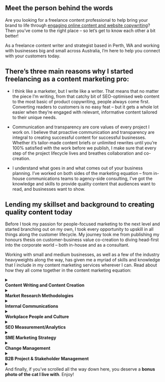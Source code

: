 ## Meet the person behind the words

<div class="wp-block-group has-global-padding is-layout-constrained wp-block-group-is-layout-constrained"><p>Are you looking for a freelance content professional to help bring your brand to life through <a href="https://web.archive.org/web/20240713032200/https://coreyhatton.au/services/" target="_blank" rel="noreferrer noopener">engaging online content and website copywriting</a>? Then you’ve come to the right place – so let’s get to know each other a bit better!</p><p>As a freelance content writer and strategist based in Perth, WA and working with businesses big and small across Australia, I’m here to help you connect with your customers today.</p></div>

## There’s three main reasons why I started freelancing as a content marketing pro:

- I think like a marketer, but I write like a writer. That means that no matter the piece I’m writing, from that catchy bit of SEO-optimised web content to the most basic of product copywriting, people always come first. Converting readers to customers is no easy feat – but it gets a whole lot easier when they’re engaged with relevant, informative content tailored to their unique needs.

- Communication and transparency are core values of every project I work on. I believe that proactive communication and transparency are integral to creating successful content for successful businesses. Whether it’s tailor-made content briefs or unlimited rewrites until you’re 100% satisfied with the work before we publish, I make sure that every step of the project lifecycle lives and breathes collaboration and co-creation.

- I understand what goes in and what comes out of your business planning. I’ve worked on both sides of the marketing equation – from in-house communications teams to agency-side consulting, I’ve got the knowledge and skills to provide quality content that audiences want to read, and businesses want to show.

<div class="wp-block-group alignwide animated fadeIn has-global-padding is-layout-constrained wp-block-group-is-layout-constrained"><h2 class="wp-block-heading">Lending my skillset and background to <strong><mark style="background-color:rgba(0, 0, 0, 0)" class="has-inline-color has-custom-color-3-color">creating quality content</mark></strong> today</h2><p>Before I took my passion for people-focused marketing to the next level and started branching out on my own, I took every opportunity to upskill in all things along the customer lifecycle. My journey took me from publishing my honours thesis on customer-business value co-creation to diving head-first into the corporate world – both in-house and as a consultant.</p><p> Working with small and medium businesses, as well as a few of the industry heavyweights along the way, has given me a myriad of skills and knowledge that I include in my content marketing services wherever I can. Read about how they all come together in the content marketing equation:</p><div class="wp-block-group animated fadeIn has-border-color has-primary-border-color has-global-padding is-layout-constrained wp-block-group-is-layout-constrained" style="padding-top:var(--wp--preset--spacing--30);padding-right:var(--wp--preset--spacing--30);padding-bottom:var(--wp--preset--spacing--30);padding-left:var(--wp--preset--spacing--30)"><div class="wp-block-group has-global-padding is-layout-constrained wp-container-core-group-is-layout-11 wp-block-group-is-layout-constrained"><div class="wp-block-columns is-layout-flex wp-container-core-columns-is-layout-3 wp-block-columns-is-layout-flex"><div class="wp-block-column is-layout-flow wp-block-column-is-layout-flow"><div id="wp-block-themeisle-blocks-accordion-b0a7579f" class="wp-block-themeisle-blocks-accordion exclusive"> <details class="wp-block-themeisle-blocks-accordion-item"><summary class="wp-block-themeisle-blocks-accordion-item__title"><div><strong>Content Writing and Content Creation</strong></div></summary><div class="wp-block-themeisle-blocks-accordion-item__content"><p>I’ve loved writing ever since I was in primary school.  During my years studying at the University of Western Australia, I was able to use these skills to write and later publish my<a href="/web/20240713032200/https://coreyhatton.au/portfolio/value-co-creation-academic-publication/" target="_blank" rel="noreferrer noopener"> marketing thesis on value co-creation</a> in a prominent academic journal.</p><p>After uni, I continued my professional career at a boutique market research agency, before continuing in a communications role at a medium-sized national finance brand. Over the years, I honed my writing and content marketing skills in a number of areas, leading to my current freelance content role today:</p><ul><li>Advanced business writing (through a professional writing course)</li><li>Blog writing (both personal blogging and article writing)</li><li>Newsletter design and implementation</li><li>Direct mail campaign creation</li><li>Fiction writing (primarily short stories)</li></ul></div></details> <details class="wp-block-themeisle-blocks-accordion-item"><summary class="wp-block-themeisle-blocks-accordion-item__title"><div><strong>Market Research Methodologies</strong></div></summary><div class="wp-block-themeisle-blocks-accordion-item__content"><p>Honing my skills both at university (check out my academic publication on value co-creation) and working at a boutique market research agency as a consultant, I’ve gained professional experience across several research areas including:</p><ul><li>Quantitative and qualitative research methodologies</li><li>In-depth interviewing and focus group facilitation</li><li>Advanced statistical analysis and interpretation</li><li>Survey instrument design and implementation</li><li>Evidence-based and insights-driven strategy</li></ul></div></details> <details class="wp-block-themeisle-blocks-accordion-item"><summary class="wp-block-themeisle-blocks-accordion-item__title"><div><strong>Internal Communications</strong></div></summary><div class="wp-block-themeisle-blocks-accordion-item__content"><p>A focus on people and engagement isn’t only important when talking to customers and clients. Working with a mid-to-large Australian financial services organisation in their newly-formed Internal Communications Specialist role was a challenge (especially during the formative years of COVID). By putting the employees first, my team and I designed and implemented a brand-new internal comms strategy with four main pillars: <strong>Leadership &amp; Purpose, Transparency &amp; Trust, Diversity &amp; Inclusion, </strong>and <strong>People’s Voice</strong>.</p><p>This strategy was backed up by my activities in:</p><ul><li>Ghostwriting for executive leadership</li><li>Employee engagement and internal newsletter writing</li><li>Workshop facilitation and insights development</li><li>Employee survey design and implementation</li><li>Speech and script writing</li><li>Professional PowerPoint presentation design and templating</li></ul></div></details> <details class="wp-block-themeisle-blocks-accordion-item"><summary class="wp-block-themeisle-blocks-accordion-item__title"><div><strong>Workplace People and Culture</strong></div></summary><div class="wp-block-themeisle-blocks-accordion-item__content"><p>Working in a shared-services communications role gave me an appreciation for just how much of a difference high levels of employee engagement make in the workplace – especially over the last few years! My experiences in the following areas have allowed me to truly make a tangible difference in the workplaces I’ve worked in, including:</p><ul><li>Workshop facilitation</li><li>Customer-centric organisational strategy for a well-known aged-care provider</li><li>Communications officer in the social committee for 400-strong company with personnel across Australia and New Zealand</li></ul></div></details></div></div><div class="wp-block-column is-layout-flow wp-block-column-is-layout-flow"><div id="wp-block-themeisle-blocks-accordion-52643d23" class="wp-block-themeisle-blocks-accordion exclusive"> <details class="wp-block-themeisle-blocks-accordion-item"><summary class="wp-block-themeisle-blocks-accordion-item__title"><div><strong>SEO Measurement/Analytics</strong></div></summary><div class="wp-block-themeisle-blocks-accordion-item__content"><p>If there’s any one thing my professional journey prior to freelancing taught me, it’s that there’s no point setting goals if you have no way to measure them.  Content marketing is no exception – that’s why I’ve taken every opportunity I can to upskill in this area, including:</p><ul><li>Undertaking in-depth keyword research and analysis</li><li>Marketing campaign tracking and measurement</li><li>Backlinking and linkbuilding strategy</li><li>Completing the Hubspot SEO certification</li></ul></div></details> <details class="wp-block-themeisle-blocks-accordion-item"><summary class="wp-block-themeisle-blocks-accordion-item__title"><div><strong>SME Marketing Strategy</strong></div></summary><div class="wp-block-themeisle-blocks-accordion-item__content"><p>I’ve worked with businesses big and small over the years, each with their own individual needs and expectations that need to be understood before implementing any kind of strategy. That goes for my freelance content marketing too, which is why I’ll always appreciate the skills I’ve gained over the years in the following areas:</p><ul><li>Marketing strategy creation and implementation</li><li>Specialised consulting and project management services</li><li>Stakeholder engagement and relationship management</li><li>Workshop facilitation</li></ul></div></details> <details class="wp-block-themeisle-blocks-accordion-item"><summary class="wp-block-themeisle-blocks-accordion-item__title"><div><strong>Change Management</strong></div></summary><div class="wp-block-themeisle-blocks-accordion-item__content"><p>You don’t have to be a change management specialist to know that nobody likes change – but it definitely cemented the fact when I did! Working at a national professional services organisation as an internal communications and change specialist, I gained skills in the following:</p><ul><li>Leading change management initiatives with a Prosci ADKAR change management approach</li><li>Change communications creation and implementation</li><li>Technical training and development implementation for new initatives</li></ul></div></details> <details class="wp-block-themeisle-blocks-accordion-item"><summary class="wp-block-themeisle-blocks-accordion-item__title"><div><strong>B2B Project &amp; Stakeholder Management</strong></div></summary><div class="wp-block-themeisle-blocks-accordion-item__content"><p>When I say “people-focused”, I don’t just mean the customers. Working directly with B2B clients and firms before I started this business has given me the skills to manage projects and stakeholders that makes it smooth sailing for all those involved, including:</p><ul><li>Leading voice of the customer project for a well-known national electric and gas provider</li><li>Managing third-party fieldwork providers during research projects</li><li>Leading internal workshops and presentations for several large consulting clients</li></ul></div></details></div></div></div><div id="wp-block-themeisle-blocks-accordion-40852338" class="wp-block-themeisle-blocks-accordion exclusive mt0"> <details class="wp-block-themeisle-blocks-accordion-item"><summary class="wp-block-themeisle-blocks-accordion-item__title"><div>And finally, if you’ve scrolled all the way down here, you deserve a <strong>bonus photo of the cat I live with</strong>. Enjoy!</div></summary><div class="wp-block-themeisle-blocks-accordion-item__content"><figure class="wp-block-image aligncenter size-medium"><img decoding="async" width="300" height="300" src="https://web.archive.org/web/20240713032200im_/https://coreyhatton.au/wp-content/uploads/2023/02/Snapchat-1787324643-edited-300x300.jpg" alt="A beautiful photo of my orange and white cat looking like a big derp. " class="wp-image-3174" srcset="https://web.archive.org/web/20240713032200im_/https://coreyhatton.au/wp-content/uploads/2023/02/Snapchat-1787324643-edited-300x300.jpg 300w, https://web.archive.org/web/20240713032200im_/https://coreyhatton.au/wp-content/uploads/2023/02/Snapchat-1787324643-edited-1024x1024.jpg 1024w, https://web.archive.org/web/20240713032200im_/https://coreyhatton.au/wp-content/uploads/2023/02/Snapchat-1787324643-edited-150x150.jpg 150w, https://web.archive.org/web/20240713032200im_/https://coreyhatton.au/wp-content/uploads/2023/02/Snapchat-1787324643-edited-768x768.jpg 768w, https://web.archive.org/web/20240713032200im_/https://coreyhatton.au/wp-content/uploads/2023/02/Snapchat-1787324643-edited-1536x1536.jpg 1536w, https://web.archive.org/web/20240713032200im_/https://coreyhatton.au/wp-content/uploads/2023/02/Snapchat-1787324643-edited.jpg 1935w" sizes="(max-width: 300px) 100vw, 300px"></figure></div></details></div></div></div></div>
